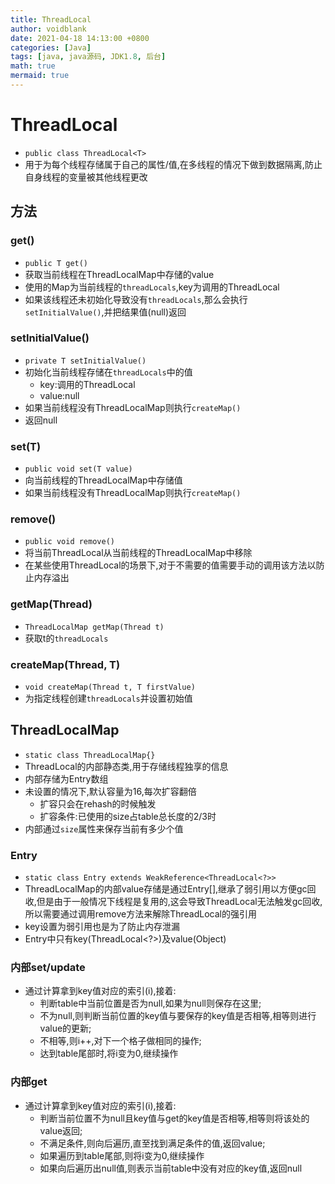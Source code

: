 ```yaml
---
title: ThreadLocal
author: voidblank
date: 2021-04-18 14:13:00 +0800
categories: [Java]
tags: [java, java源码, JDK1.8, 后台]
math: true
mermaid: true
---
```


# ThreadLocal
- `public class ThreadLocal<T>`
- 用于为每个线程存储属于自己的属性/值,在多线程的情况下做到数据隔离,防止自身线程的变量被其他线程更改

## 方法

### get()
- `public T get()`
- 获取当前线程在ThreadLocalMap中存储的value
- 使用的Map为当前线程的`threadLocals`,key为调用的ThreadLocal
- 如果该线程还未初始化导致没有`threadLocals`,那么会执行`setInitialValue()`,并把结果值(null)返回

### setInitialValue()
- `private T setInitialValue()`
- 初始化当前线程存储在`threadLocals`中的值
  - key:调用的ThreadLocal
  - value:null
- 如果当前线程没有ThreadLocalMap则执行`createMap()`
- 返回null

### set(T)
- `public void set(T value)`
- 向当前线程的ThreadLocalMap中存储值
- 如果当前线程没有ThreadLocalMap则执行`createMap()`

### remove()
- `public void remove()`
- 将当前ThreadLocal从当前线程的ThreadLocalMap中移除
- 在某些使用ThreadLocal的场景下,对于不需要的值需要手动的调用该方法以防止内存溢出

### getMap(Thread)
- `ThreadLocalMap getMap(Thread t)`
- 获取t的`threadLocals`

### createMap(Thread, T)
- `void createMap(Thread t, T firstValue)`
- 为指定线程创建`threadLocals`并设置初始值

## ThreadLocalMap
- `static class ThreadLocalMap{}`
- ThreadLocal的内部静态类,用于存储线程独享的信息
- 内部存储为Entry数组
- 未设置的情况下,默认容量为16,每次扩容翻倍
  - 扩容只会在rehash的时候触发
  - 扩容条件:已使用的size占table总长度的2/3时
- 内部通过`size`属性来保存当前有多少个值

### Entry
- `static class Entry extends WeakReference<ThreadLocal<?>>`
- ThreadLocalMap的内部value存储是通过Entry[],继承了弱引用以方便gc回收,但是由于一般情况下线程是复用的,这会导致ThreadLocal无法触发gc回收,所以需要通过调用remove方法来解除ThreadLocal的强引用
- key设置为弱引用也是为了防止内存泄漏
- Entry中只有key(ThreadLocal<?>)及value(Object)

### 内部set/update
- 通过计算拿到key值对应的索引(i),接着:
  - 判断table中当前位置是否为null,如果为null则保存在这里;
  - 不为null,则判断当前位置的key值与要保存的key值是否相等,相等则进行value的更新;
  - 不相等,则i++,对下一个格子做相同的操作;
  - 达到table尾部时,将i变为0,继续操作

### 内部get
- 通过计算拿到key值对应的索引(i),接着:
  - 判断当前位置不为null且key值与get的key值是否相等,相等则将该处的value返回;
  - 不满足条件,则向后遍历,直至找到满足条件的值,返回value;
  - 如果遍历到table尾部,则将i变为0,继续操作
  - 如果向后遍历出null值,则表示当前table中没有对应的key值,返回null